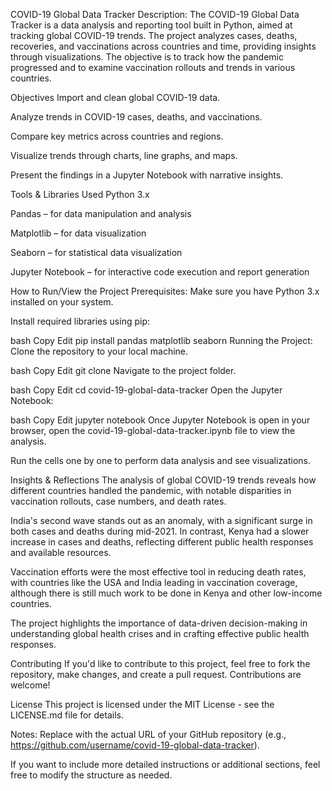 COVID-19 Global Data Tracker
Description:
The COVID-19 Global Data Tracker is a data analysis and reporting tool built in Python, aimed at tracking global COVID-19 trends. The project analyzes cases, deaths, recoveries, and vaccinations across countries and time, providing insights through visualizations. The objective is to track how the pandemic progressed and to examine vaccination rollouts and trends in various countries.

Objectives
Import and clean global COVID-19 data.

Analyze trends in COVID-19 cases, deaths, and vaccinations.

Compare key metrics across countries and regions.

Visualize trends through charts, line graphs, and maps.

Present the findings in a Jupyter Notebook with narrative insights.

Tools & Libraries Used
Python 3.x

Pandas – for data manipulation and analysis

Matplotlib – for data visualization

Seaborn – for statistical data visualization

Jupyter Notebook – for interactive code execution and report generation

How to Run/View the Project
Prerequisites:
Make sure you have Python 3.x installed on your system.

Install required libraries using pip:

bash
Copy
Edit
pip install pandas matplotlib seaborn
Running the Project:
Clone the repository to your local machine.

bash
Copy
Edit
git clone <repository-url>
Navigate to the project folder.

bash
Copy
Edit
cd covid-19-global-data-tracker
Open the Jupyter Notebook:

bash
Copy
Edit
jupyter notebook
Once Jupyter Notebook is open in your browser, open the covid-19-global-data-tracker.ipynb file to view the analysis.

Run the cells one by one to perform data analysis and see visualizations.

Insights & Reflections
The analysis of global COVID-19 trends reveals how different countries handled the pandemic, with notable disparities in vaccination rollouts, case numbers, and death rates.

India's second wave stands out as an anomaly, with a significant surge in both cases and deaths during mid-2021. In contrast, Kenya had a slower increase in cases and deaths, reflecting different public health responses and available resources.

Vaccination efforts were the most effective tool in reducing death rates, with countries like the USA and India leading in vaccination coverage, although there is still much work to be done in Kenya and other low-income countries.

The project highlights the importance of data-driven decision-making in understanding global health crises and in crafting effective public health responses.

Contributing
If you'd like to contribute to this project, feel free to fork the repository, make changes, and create a pull request. Contributions are welcome!

License
This project is licensed under the MIT License - see the LICENSE.md file for details.

Notes:
Replace <repository-url> with the actual URL of your GitHub repository (e.g., https://github.com/username/covid-19-global-data-tracker).

If you want to include more detailed instructions or additional sections, feel free to modify the structure as needed.
